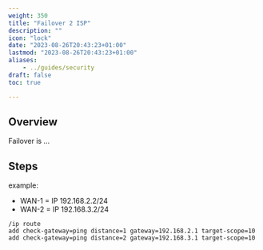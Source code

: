 ```yaml
---
weight: 350
title: "Failover 2 ISP"
description: ""
icon: "lock"
date: "2023-08-26T20:43:23+01:00"
lastmod: "2023-08-26T20:43:23+01:00"
aliases:
    - ../guides/security
draft: false
toc: true

---
```


## Overview
Failover is ...

## Steps
example:
- WAN-1 = IP 192.168.2.2/24
- WAN-2 = IP 192.168.3.2/24

```
/ip route
add check-gateway=ping distance=1 gateway=192.168.2.1 target-scope=10
add check-gateway=ping distance=2 gateway=192.168.3.1 target-scope=10
```